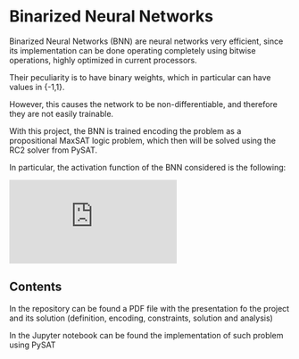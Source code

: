 # Binarized Neural Networks
Binarized Neural Networks (BNN) are neural networks very efficient, since its implementation can be done operating completely using bitwise operations, highly optimized in current processors.

Their peculiarity is to have binary weights, which in particular can have values in {-1,1}.

However, this causes the network to be non-differentiable, and therefore they are not easily trainable.

With this project, the BNN is trained encoding the problem as a propositional MaxSAT logic problem, which then will be solved using the RC2 solver from PySAT.

In particular, the activation function of the BNN considered is the following:

![](https://latex.codecogs.com/png.latex?%5Cdpi%7B300%7D%20%5Chuge%20out%5E%7B%28i%29%7D%20%3D%20sign%28%5Csum_%7Bj%3D0%7D%5Em%20w_j%20x_j%5E%7B%28i%29%7D%29%20%5Cin%20%5C%7B-1%2C%201%5C%7D)

## Contents
In the repository can be found a PDF file with the presentation fo the project and its solution (definition, encoding, constraints, solution and analysis)

In the Jupyter notebook can be found the implementation of such problem using PySAT